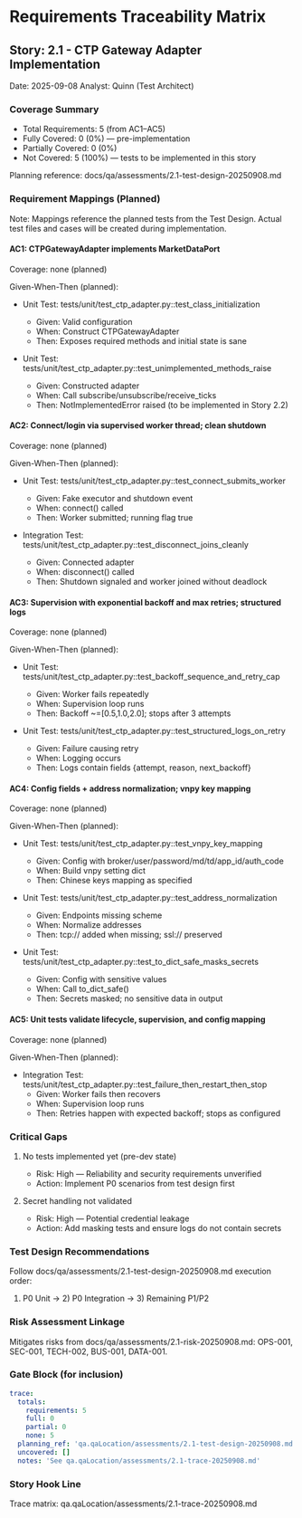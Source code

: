 # Requirements Traceability Matrix

## Story: 2.1 - CTP Gateway Adapter Implementation

Date: 2025-09-08
Analyst: Quinn (Test Architect)

### Coverage Summary

- Total Requirements: 5 (from AC1–AC5)
- Fully Covered: 0 (0%) — pre-implementation
- Partially Covered: 0 (0%)
- Not Covered: 5 (100%) — tests to be implemented in this story

Planning reference: docs/qa/assessments/2.1-test-design-20250908.md

### Requirement Mappings (Planned)

Note: Mappings reference the planned tests from the Test Design. Actual test files and cases will be created during implementation.

#### AC1: CTPGatewayAdapter implements MarketDataPort

Coverage: none (planned)

Given-When-Then (planned):
- Unit Test: tests/unit/test_ctp_adapter.py::test_class_initialization
  - Given: Valid configuration
  - When: Construct CTPGatewayAdapter
  - Then: Exposes required methods and initial state is sane

- Unit Test: tests/unit/test_ctp_adapter.py::test_unimplemented_methods_raise
  - Given: Constructed adapter
  - When: Call subscribe/unsubscribe/receive_ticks
  - Then: NotImplementedError raised (to be implemented in Story 2.2)

#### AC2: Connect/login via supervised worker thread; clean shutdown

Coverage: none (planned)

Given-When-Then (planned):
- Unit Test: tests/unit/test_ctp_adapter.py::test_connect_submits_worker
  - Given: Fake executor and shutdown event
  - When: connect() called
  - Then: Worker submitted; running flag true

- Integration Test: tests/unit/test_ctp_adapter.py::test_disconnect_joins_cleanly
  - Given: Connected adapter
  - When: disconnect() called
  - Then: Shutdown signaled and worker joined without deadlock

#### AC3: Supervision with exponential backoff and max retries; structured logs

Coverage: none (planned)

Given-When-Then (planned):
- Unit Test: tests/unit/test_ctp_adapter.py::test_backoff_sequence_and_retry_cap
  - Given: Worker fails repeatedly
  - When: Supervision loop runs
  - Then: Backoff ~=[0.5,1.0,2.0]; stops after 3 attempts

- Unit Test: tests/unit/test_ctp_adapter.py::test_structured_logs_on_retry
  - Given: Failure causing retry
  - When: Logging occurs
  - Then: Logs contain fields {attempt, reason, next_backoff}

#### AC4: Config fields + address normalization; vnpy key mapping

Coverage: none (planned)

Given-When-Then (planned):
- Unit Test: tests/unit/test_ctp_adapter.py::test_vnpy_key_mapping
  - Given: Config with broker/user/password/md/td/app_id/auth_code
  - When: Build vnpy setting dict
  - Then: Chinese keys mapping as specified

- Unit Test: tests/unit/test_ctp_adapter.py::test_address_normalization
  - Given: Endpoints missing scheme
  - When: Normalize addresses
  - Then: tcp:// added when missing; ssl:// preserved

- Unit Test: tests/unit/test_ctp_adapter.py::test_to_dict_safe_masks_secrets
  - Given: Config with sensitive values
  - When: Call to_dict_safe()
  - Then: Secrets masked; no sensitive data in output

#### AC5: Unit tests validate lifecycle, supervision, and config mapping

Coverage: none (planned)

Given-When-Then (planned):
- Integration Test: tests/unit/test_ctp_adapter.py::test_failure_then_restart_then_stop
  - Given: Worker fails then recovers
  - When: Supervision loop runs
  - Then: Retries happen with expected backoff; stops as configured

### Critical Gaps

1. No tests implemented yet (pre-dev state)
   - Risk: High — Reliability and security requirements unverified
   - Action: Implement P0 scenarios from test design first

2. Secret handling not validated
   - Risk: High — Potential credential leakage
   - Action: Add masking tests and ensure logs do not contain secrets

### Test Design Recommendations

Follow docs/qa/assessments/2.1-test-design-20250908.md execution order:
1) P0 Unit → 2) P0 Integration → 3) Remaining P1/P2

### Risk Assessment Linkage

Mitigates risks from docs/qa/assessments/2.1-risk-20250908.md: OPS-001, SEC-001, TECH-002, BUS-001, DATA-001.

### Gate Block (for inclusion)

```yaml
trace:
  totals:
    requirements: 5
    full: 0
    partial: 0
    none: 5
  planning_ref: 'qa.qaLocation/assessments/2.1-test-design-20250908.md'
  uncovered: []
  notes: 'See qa.qaLocation/assessments/2.1-trace-20250908.md'
```

### Story Hook Line

Trace matrix: qa.qaLocation/assessments/2.1-trace-20250908.md
